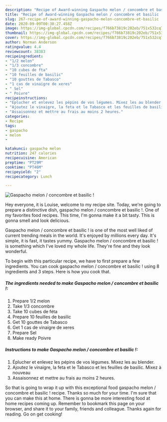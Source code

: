 ```yaml
---
description: "Recipe of Award-winning Gaspacho melon / concombre et basilic !"
title: "Recipe of Award-winning Gaspacho melon / concombre et basilic !"
slug: 267-recipe-of-award-winning-gaspacho-melon-concombre-et-basilic
date: 2020-09-09T00:38:27.458Z
image: https://img-global.cpcdn.com/recipes/f766b73819c202eb/751x532cq70/gaspacho-melon-concombre-et-basilic-photo-principale-de-la-recette.jpg
thumbnail: https://img-global.cpcdn.com/recipes/f766b73819c202eb/751x532cq70/gaspacho-melon-concombre-et-basilic-photo-principale-de-la-recette.jpg
cover: https://img-global.cpcdn.com/recipes/f766b73819c202eb/751x532cq70/gaspacho-melon-concombre-et-basilic-photo-principale-de-la-recette.jpg
author: Norman Anderson
ratingvalue: 4.4
reviewcount: 38383
recipeingredient:
- "1/2 melon"
- "1/3 concombre"
- "10 cubes de fta"
- "10 feuilles de basilic"
- "10 gouttes de Tabasco"
- "1 cas de vinaigre de xeres"
- " Sel"
- " Poivre"
recipeinstructions:
- "Éplucher et enlevez les pépins de vos légumes. Mixez les au blender."
- "Ajoutez le vinaigre, la feta et le Tabasco et les feuilles de basilic. Mixez à nouveau"
- "Assaisonnez et mettre au frais au moins 2 heures."
categories:
- Recipe
tags:
- gaspacho
- melon
- 

katakunci: gaspacho melon  
nutrition: 247 calories
recipecuisine: American
preptime: "PT29M"
cooktime: "PT46M"
recipeyield: "2"
recipecategory: Lunch

---
```



![Gaspacho melon / concombre et basilic !](https://img-global.cpcdn.com/recipes/f766b73819c202eb/751x532cq70/gaspacho-melon-concombre-et-basilic-photo-principale-de-la-recette.jpg)

Hey everyone, it is Louise, welcome to my recipe site. Today, we're going to prepare a distinctive dish, gaspacho melon / concombre et basilic !. One of my favorites food recipes. This time, I'm gonna make it a bit tasty. This is gonna smell and look delicious.



Gaspacho melon / concombre et basilic ! is one of the most well liked of current trending meals in the world. It's enjoyed by millions every day. It's simple, it is fast, it tastes yummy. Gaspacho melon / concombre et basilic ! is something which I've loved my whole life. They're fine and they look wonderful.


To begin with this particular recipe, we have to first prepare a few ingredients. You can cook gaspacho melon / concombre et basilic ! using 8 ingredients and 3 steps. Here is how you cook that.

<!--inarticleads1-->

##### The ingredients needed to make Gaspacho melon / concombre et basilic !:

1. Prepare 1/2 melon
1. Take 1/3 concombre
1. Take 10 cubes de féta
1. Prepare 10 feuilles de basilic
1. Get 10 gouttes de Tabasco
1. Get 1 cas de vinaigre de xeres
1. Prepare  Sel
1. Make ready  Poivre




<!--inarticleads2-->

##### Instructions to make Gaspacho melon / concombre et basilic !:

1. Éplucher et enlevez les pépins de vos légumes. Mixez les au blender.
1. Ajoutez le vinaigre, la feta et le Tabasco et les feuilles de basilic. Mixez à nouveau
1. Assaisonnez et mettre au frais au moins 2 heures.




So that is going to wrap it up with this exceptional food gaspacho melon / concombre et basilic ! recipe. Thanks so much for your time. I'm sure that you can make this at home. There is gonna be more interesting food at home recipes coming up. Remember to bookmark this page on your browser, and share it to your family, friends and colleague. Thanks again for reading. Go on get cooking!
